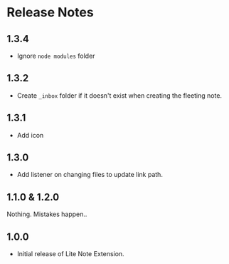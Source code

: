 # Release Notes

## 1.3.4

- Ignore `node modules` folder

## 1.3.2

- Create `_inbox` folder if it doesn't exist when creating the fleeting note.

## 1.3.1

- Add icon

## 1.3.0

- Add listener on changing files to update link path.

## 1.1.0 & 1.2.0

Nothing. Mistakes happen..

## 1.0.0

- Initial release of Lite Note Extension.
